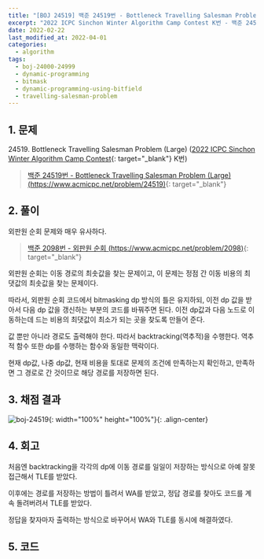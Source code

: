 ```yaml
---
title: "[BOJ 24519] 백준 24519번 - Bottleneck Travelling Salesman Problem (Large)"
excerpt: "2022 ICPC Sinchon Winter Algorithm Camp Contest K번 - 백준 24519번 Bottleneck Travelling Salesman Problem (Large) 풀이"
date: 2022-02-22
last_modified_at: 2022-04-01
categories:
  - algorithm
tags:
  - boj-24000-24999
  - dynamic-programming
  - bitmask
  - dynamic-programming-using-bitfield
  - travelling-salesman-problem
---
```


## 1. 문제
$24519$. Bottleneck Travelling Salesman Problem (Large) ([2022 ICPC Sinchon Winter Algorithm Camp Contest](https://burningfalls.github.io/contest/2022-swac-baekjoon-contest/){: target="_blank"} K번)

> [백준 24519번 - Bottleneck Travelling Salesman Problem (Large) (https://www.acmicpc.net/problem/24519)](https://www.acmicpc.net/problem/24519){: target="_blank"}

## 2. 풀이

외판원 순회 문제와 매우 유사하다.

> [백준 2098번 - 외판원 순회 (https://www.acmicpc.net/problem/2098)](https://www.acmicpc.net/problem/2098){: target="_blank"}

외판원 순회는 이동 경로의 최솟값을 찾는 문제이고, 이 문제는 정점 간 이동 비용의 최댓값의 최솟값을 찾는 문제이다. 

따라서, 외판원 순회 코드에서 bitmasking dp 방식의 틀은 유지하되, 이전 dp 값을 받아서 다음 dp 값을 갱신하는 부분의 코드를 바꿔주면 된다. 이전 dp값과 다음 노드로 이동하는데 드는 비용의 최댓값이 최소가 되는 곳을 찾도록 만들어 준다.

값 뿐만 아니라 경로도 출력해야 한다. 따라서 backtracking(역추적)을 수행한다. 역추적 함수 또한 dp를 수행하는 함수와 동일한 맥락이다. 

현재 dp값, 나중 dp값, 현재 비용을 토대로 문제의 조건에 만족하는지 확인하고, 만족하면 그 경로로 간 것이므로 해당 경로를 저장하면 된다.

## 3. 채점 결과

![boj-24519](https://user-images.githubusercontent.com/30232837/161220152-ac89c56d-b8bc-4235-bc39-ec2b2ee47050.png "boj-24519"){: width="100%" height="100%"}{: .align-center}

## 4. 회고

처음엔 backtracking을 각각의 dp에 이동 경로를 일일이 저장하는 방식으로 아예 잘못 접근해서 TLE를 받았다. 

이후에는 경로를 저장하는 방법이 틀려서 WA를 받았고, 정답 경로를 찾아도 코드를 계속 돌려버려서 TLE를 받았다. 

정답을 찾자마자 출력하는 방식으로 바꾸어서 WA와 TLE를 동시에 해결하였다.

## 5. 코드

<script src="https://gist.github.com/BurningFalls/ecc8301f885d62e5b339fdfa024e35b8.js"></script>
